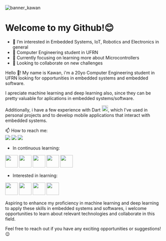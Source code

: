 <!---
![Banner do GitHub](https://github.com/user-attachments/assets/32d2219a-902b-4af2-989f-98ddee670a7f)
<img src="https://github.com/user-attachments/assets/32d2219a-902b-4af2-989f-98ddee670a7f"/>
--->

![banner_kawan](https://github.com/user-attachments/assets/d4c89cc6-5a0a-4ad9-bc78-0775b3e53538)
<h1>Welcome to my Github!😊</h1>

<!---
[Portfólio](https://joaosilva.com/portfolio)
--->


- 👀 I’m interested in Embedded Systems, IoT, Robotics and Electronics in general
- 📘 Computer Engineering student in UFRN 
- 🌱 Currently focusing on learning more about Microcontrollers
- 💞️ Looking to collaborate on new challenges
<p></p>
Hello 👋! My name is Kawan, i'm a 20yo Computer Engineering student in UFRN looking for opportunities in embedded systems and embedded software.
<p></p>
I apreciate machine learning and deep learning also, since they can be pretty valuable for aplications in embedded systems/software.

Additionally, i have a few experience with Dart  <img src="https://cdn.jsdelivr.net/gh/devicons/devicon@latest/icons/dart/dart-original.svg" width="20" height="20" />, which I’ve used in personal projects and to develop mobile applications that interact with embedded systems.

<p></p>
📫 How to reach me:
<div>
<a href="https://instagram.com/kaw_yyy" target="_blank"><img loading="lazy" src="https://img.shields.io/badge/-Instagram-%23E4405F?style=for-the-badge&logo=instagram&logoColor=white" target="_blank"></a>
<a href="https://www.linkedin.com/in/kawan-oliveira-187427291" target="_blank"><img loading="lazy" src="https://img.shields.io/badge/-LinkedIn-%230077B5?style=for-the-badge&logo=linkedin&logoColor=white" target="_blank"></a> 
<a href = "mailto:kawan.oliveira.712@ufrn.edu.br"><img loading="lazy" src="https://img.shields.io/badge/Gmail-D14836?style=for-the-badge&logo=gmail&logoColor=white" target="_blank"></a>
<br>
<p></p>
          
- In continuous learning:
<img src="https://cdn.jsdelivr.net/gh/devicons/devicon/icons/arduino/arduino-original.svg" width="40" height="40" />
<img src="https://cdn.jsdelivr.net/gh/devicons/devicon/icons/cplusplus/cplusplus-original.svg" width="40" height="40" />
<img src="https://cdn.jsdelivr.net/gh/devicons/devicon/icons/git/git-original.svg" width="40" height="40" />
<img src="https://cdn.jsdelivr.net/gh/devicons/devicon@latest/icons/python/python-original.svg" width="40" height="40" />
<img src="https://cdn.jsdelivr.net/gh/devicons/devicon@latest/icons/linux/linux-original.svg" width="40" height="40"/> 
<p></p>

- Interested in learning:
<img src="https://cdn.jsdelivr.net/gh/devicons/devicon@latest/icons/opentelemetry/opentelemetry-original.svg" width="40" height="40"/>
<img src="https://cdn.jsdelivr.net/gh/devicons/devicon@latest/icons/numpy/numpy-original.svg" width="40" height="40"/>      
<img src="https://cdn.jsdelivr.net/gh/devicons/devicon@latest/icons/rust/rust-original.svg" width="40" height="40"/>
<img src="https://user-images.githubusercontent.com/103866722/194773833-8571f323-4fa8-4036-a51c-57b9d29c683b.svg" width="40" height="40"/>   
            
Aspiring to enhance my proficiency in machine learning and deep learning to apply these skills in embedded systems and softwares, i welcome opportunities to learn about relevant technologies and collaborate in this field.
<p></p>
Feel free to reach out if you have any exciting opportunities or suggestions! 😉
<p></p>

          
<!---
kawanoli/kawanoli is a ✨ special ✨ repository because its `README.md` (this file) appears on your GitHub profile.
You can click the Preview link to take a look at your changes.
--->
